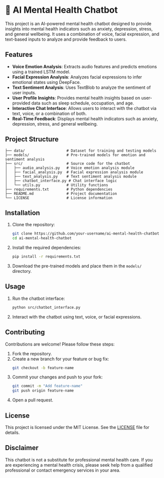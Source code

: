 # 🧠 AI Mental Health Chatbot

This project is an AI-powered mental health chatbot designed to provide insights into mental health indicators such as anxiety, depression, stress, and general wellbeing. It uses a combination of voice, facial expression, and text-based inputs to analyze and provide feedback to users.

## Features

- **Voice Emotion Analysis**: Extracts audio features and predicts emotions using a trained LSTM model.
- **Facial Expression Analysis**: Analyzes facial expressions to infer emotional states using DeepFace.
- **Text Sentiment Analysis**: Uses TextBlob to analyze the sentiment of user inputs.
- **User Profile Insights**: Provides mental health insights based on user-provided data such as sleep schedule, occupation, and age.
- **Interactive Chat Interface**: Allows users to interact with the chatbot via text, voice, or a combination of both.
- **Real-Time Feedback**: Displays mental health indicators such as anxiety, depression, stress, and general wellbeing.

## Project Structure

```
├── data/                   # Dataset for training and testing models
├── models/                 # Pre-trained models for emotion and sentiment analysis
├── src/                    # Source code for the chatbot
│   ├── audio_analysis.py   # Voice emotion analysis module
│   ├── facial_analysis.py  # Facial expression analysis module
│   ├── text_analysis.py    # Text sentiment analysis module
│   ├── chatbot_interface.py # Chat interface logic
│   └── utils.py            # Utility functions
├── requirements.txt        # Python dependencies
├── README.md               # Project documentation
└── LICENSE                 # License information
```

## Installation

1. Clone the repository:
    ```bash
    git clone https://github.com/your-username/ai-mental-health-chatbot.git
    cd ai-mental-health-chatbot
    ```

2. Install the required dependencies:
    ```bash
    pip install -r requirements.txt
    ```

3. Download the pre-trained models and place them in the `models/` directory.

## Usage

1. Run the chatbot interface:
    ```bash
    python src/chatbot_interface.py
    ```

2. Interact with the chatbot using text, voice, or facial expressions.

## Contributing

Contributions are welcome! Please follow these steps:

1. Fork the repository.
2. Create a new branch for your feature or bug fix:
    ```bash
    git checkout -b feature-name
    ```
3. Commit your changes and push to your fork:
    ```bash
    git commit -m "Add feature-name"
    git push origin feature-name
    ```
4. Open a pull request.

## License

This project is licensed under the MIT License. See the [LICENSE](LICENSE) file for details.

## Disclaimer

This chatbot is not a substitute for professional mental health care. If you are experiencing a mental health crisis, please seek help from a qualified professional or contact emergency services in your area.
